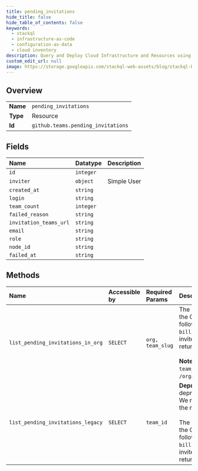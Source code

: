 ```yaml
---
title: pending_invitations
hide_title: false
hide_table_of_contents: false
keywords:
  - stackql
  - infrastructure-as-code
  - configuration-as-data
  - cloud inventory
description: Query and Deploy Cloud Infrastructure and Resources using SQL
custom_edit_url: null
image: https://storage.googleapis.com/stackql-web-assets/blog/stackql-blog-post-featured-image.png
---
```

  
    

## Overview
<table><tbody>
<tr><td><b>Name</b></td><td><code>pending_invitations</code></td></tr>
<tr><td><b>Type</b></td><td>Resource</td></tr>
<tr><td><b>Id</b></td><td><code>github.teams.pending_invitations</code></td></tr>
</tbody></table>

## Fields
| Name | Datatype | Description |
|:-----|:---------|:------------|
| `id` | `integer` |  |
| `inviter` | `object` | Simple User |
| `created_at` | `string` |  |
| `login` | `string` |  |
| `team_count` | `integer` |  |
| `failed_reason` | `string` |  |
| `invitation_teams_url` | `string` |  |
| `email` | `string` |  |
| `role` | `string` |  |
| `node_id` | `string` |  |
| `failed_at` | `string` |  |
## Methods
| Name | Accessible by | Required Params | Description |
|:-----|:--------------|:----------------|:------------|
| `list_pending_invitations_in_org` | `SELECT` | `org, team_slug` | The return hash contains a `role` field which refers to the Organization Invitation role and will be one of the following values: `direct_member`, `admin`, `billing_manager`, `hiring_manager`, or `reinstate`. If the invitee is not a GitHub member, the `login` field in the return hash will be `null`.<br /><br />**Note:** You can also specify a team by `org_id` and `team_id` using the route `GET /organizations/{org_id}/team/{team_id}/invitations`. |
| `list_pending_invitations_legacy` | `SELECT` | `team_id` | **Deprecation Notice:** This endpoint route is deprecated and will be removed from the Teams API. We recommend migrating your existing code to use the new [`List pending team invitations`](https://docs.github.com/rest/reference/teams#list-pending-team-invitations) endpoint.<br /><br />The return hash contains a `role` field which refers to the Organization Invitation role and will be one of the following values: `direct_member`, `admin`, `billing_manager`, `hiring_manager`, or `reinstate`. If the invitee is not a GitHub member, the `login` field in the return hash will be `null`. |
